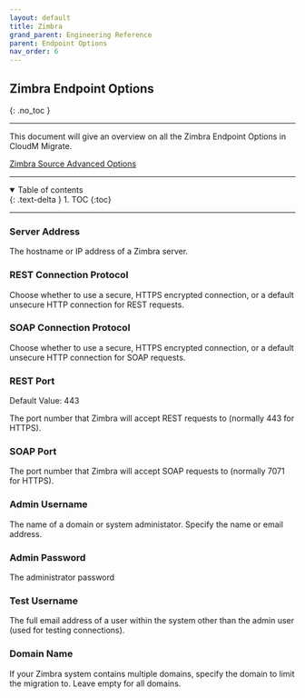 ```yaml
---
layout: default
title: Zimbra
grand_parent: Engineering Reference
parent: Endpoint Options
nav_order: 6
---
```


## Zimbra Endpoint Options
{: .no_toc }

---
This document will give an overview on all the Zimbra Endpoint Options in CloudM Migrate. 

<a href="https://cloudm-migrate.github.io/documentation/Engineering-Reference/ZimbraSourceAO.html">Zimbra Source Advanced Options</a>

---
<a name="top"></a>
<details open markdown="block">
  <summary>
    Table of contents
  </summary>
  {: .text-delta }
1. TOC
{:toc}
</details>

---
### Server Address

The hostname or IP address of a Zimbra server.

### REST Connection Protocol

Choose whether to use a secure, HTTPS encrypted connection, or a default unsecure HTTP connection for REST requests.

### SOAP Connection Protocol

Choose whether to use a secure, HTTPS encrypted connection, or a default unsecure HTTP connection for SOAP requests.

### REST Port
Default Value: 443

The port number that Zimbra will accept REST requests to (normally 443 for HTTPS).

### SOAP Port

The port number that Zimbra will accept SOAP requests to (normally 7071 for HTTPS).

### Admin Username

The name of a domain or system administator. Specify the name or email address.

### Admin Password

The administrator password

### Test Username

The full email address of a user within the system other than the admin user (used for testing connections).

### Domain Name

If your Zimbra system contains multiple domains, specify the domain to limit the migration to. Leave empty for all domains.



